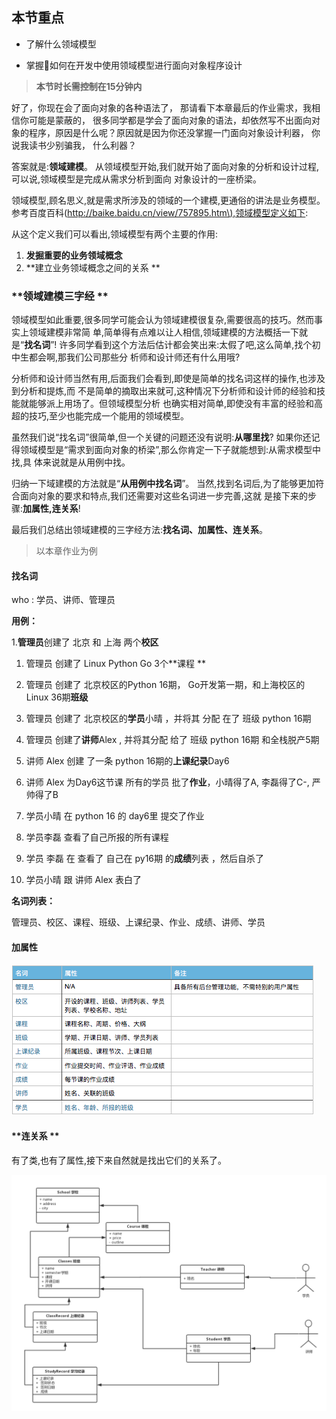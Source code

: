 ## 本节重点

* 了解什么领域模型

* 掌握如何在开发中使用领域模型进行面向对象程序设计

> **本节时长需控制在15分钟内**

好了，你现在会了面向对象的各种语法了， 那请看下本章最后的作业需求，我相信你可能是蒙蔽的， 很多同学都是学会了面向对象的语法，却依然写不出面向对象的程序，原因是什么呢？原因就是因为你还没掌握一门面向对象设计利器， 你说我读书少别骗我， 什么利器？

答案就是:**领域建模**。 从领域模型开始,我们就开始了面向对象的分析和设计过程,可以说,领域模型是完成从需求分析到面向 对象设计的一座桥梁。

领域模型,顾名思义,就是需求所涉及的领域的一个建模,更通俗的讲法是业务模型。 参考百度百科\([http://baike.baidu.cn/view/757895.htm\),领域模型定义如下](http://baike.baidu.cn/view/757895.htm%29,领域模型定义如下):

从这个定义我们可以看出,领域模型有两个主要的作用:

1. **发掘重要的业务领域概念**
2. **建立业务领域概念之间的关系 **

### **领域建模三字经 **

领域模型如此重要,很多同学可能会认为领域建模很复杂,需要很高的技巧。然而事实上领域建模非常简 单,简单得有点难以让人相信,领域建模的方法概括一下就是“**找名词**”! 许多同学看到这个方法后估计都会笑出来:太假了吧,这么简单,找个初中生都会啊,那我们公司那些分 析师和设计师还有什么用哦?

分析师和设计师当然有用,后面我们会看到,即使是简单的找名词这样的操作,也涉及到分析和提炼,而 不是简单的摘取出来就可,这种情况下分析师和设计师的经验和技能就能够派上用场了。但领域模型分析 也确实相对简单,即使没有丰富的经验和高超的技巧,至少也能完成一个能用的领域模型。

虽然我们说“找名词”很简单,但一个关键的问题还没有说明:**从哪里找**? 如果你还记得领域模型是“需求到面向对象的桥梁”,那么你肯定一下子就能想到:从需求模型中找,具 体来说就是从用例中找。

归纳一下域建模的方法就是“**从用例中找名词**”。 当然,找到名词后,为了能够更加符合面向对象的要求和特点,我们还需要对这些名词进一步完善,这就 是接下来的步骤:**加属性,连关系**!

最后我们总结出领域建模的三字经方法:**找名词、加属性、连关系**。

> 以本章作业为例

#### **找名词**

who : 学员、讲师、管理员

**用例：**

1.**管理员**创建了 北京 和 上海 两个**校区**

1. 管理员 创建了 Linux  Python  Go 3个**课程 **

2. 管理员 创建了 北京校区的Python 16期， Go开发第一期，和上海校区的Linux 36期**班级**

3. 管理员 创建了 北京校区的**学员**小晴 ，并将其 分配 在了 班级  python 16期

4. 管理员 创建了**讲师**Alex , 并将其分配 给了 班级 python 16期 和全栈脱产5期

5. 讲师 Alex 创建 了一条 python 16期的**上课纪录**Day6

6. 讲师 Alex 为Day6这节课 所有的学员 批了**作业**，小晴得了A, 李磊得了C-, 严帅得了B

7. 学员小晴 在 python 16 的 day6里 提交了作业

8. 学员李磊 查看了自己所报的所有课程

9.  学员 李磊  在 查看了 自己在 py16期 的**成绩**列表 ，然后自杀了

10. 学员小晴  跟 讲师 Alex 表白了

**名词列表：**

管理员、校区、课程、班级、上课纪录、作业、成绩、讲师、学员

#### **加属性**

![](/assets/chapter5/领域模型.png)

#### **连关系 **

有了类,也有了属性,接下来自然就是找出它们的关系了。

![](/assets/chapter5/领域模型2.png)


